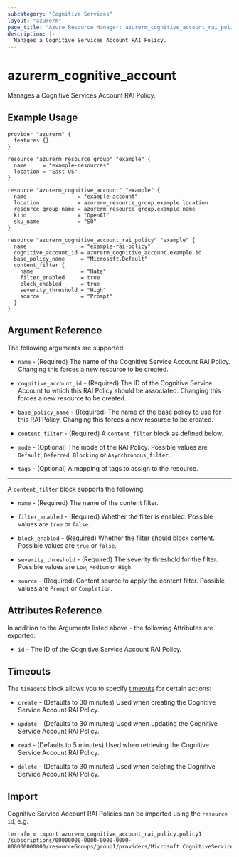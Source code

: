 ```yaml
---
subcategory: "Cognitive Services"
layout: "azurerm"
page_title: "Azure Resource Manager: azurerm_cognitive_account_rai_policy"
description: |-
  Manages a Cognitive Services Account RAI Policy.
---
```


# azurerm_cognitive_account

Manages a Cognitive Services Account RAI Policy.

## Example Usage

```hcl
provider "azurerm" {
  features {}
}

resource "azurerm_resource_group" "example" {
  name     = "example-resources"
  location = "East US"
}

resource "azurerm_cognitive_account" "example" {
  name                = "example-account"
  location            = azurerm_resource_group.example.location
  resource_group_name = azurerm_resource_group.example.name
  kind                = "OpenAI"
  sku_name            = "S0"
}

resource "azurerm_cognitive_account_rai_policy" "example" {
  name                 = "example-rai-policy"
  cognitive_account_id = azurerm_cognitive_account.example.id
  base_policy_name     = "Microsoft.Default"
  content_filter {
    name               = "Hate"
    filter_enabled     = true
    block_enabled      = true
    severity_threshold = "High"
    source             = "Prompt"
  }
}
```

## Argument Reference

The following arguments are supported:

* `name` - (Required) The name of the Cognitive Service Account RAI Policy. Changing this forces a new resource to be created.

* `cognitive_account_id` - (Required) The ID of the Cognitive Service Account to which this RAI Policy should be associated. Changing this forces a new resource to be created.

* `base_policy_name` - (Required) The name of the base policy to use for this RAI Policy. Changing this forces a new resource to be created.

* `content_filter` - (Required) A `content_filter` block as defined below.

* `mode` - (Optional) The mode of the RAI Policy. Possible values are `Default`, `Deferred`, `Blocking` or `Asynchronous_filter`.

* `tags` - (Optional) A mapping of tags to assign to the resource.

---

A `content_filter` block supports the following:

* `name` - (Required) The name of the content filter.

* `filter_enabled` - (Required) Whether the filter is enabled. Possible values are `true` or `false`.

* `block_enabled` - (Required) Whether the filter should block content. Possible values are `true` or `false`.

* `severity_threshold` - (Required) The severity threshold for the filter. Possible values are `Low`, `Medium` or `High`.

* `source` - (Required) Content source to apply the content filter. Possible values are `Prompt` or `Completion`.

## Attributes Reference

In addition to the Arguments listed above - the following Attributes are exported:

* `id` - The ID of the Cognitive Service Account RAI Policy.

## Timeouts

The `timeouts` block allows you to specify [timeouts](https://www.terraform.io/language/resources/syntax#operation-timeouts) for certain actions:

* `create` - (Defaults to 30 minutes) Used when creating the Cognitive Service Account RAI Policy.

* `update` - (Defaults to 30 minutes) Used when updating the Cognitive Service Account RAI Policy.

* `read` - (Defaults to 5 minutes) Used when retrieving the Cognitive Service Account RAI Policy.

* `delete` - (Defaults to 30 minutes) Used when deleting the Cognitive Service Account RAI Policy.

## Import

Cognitive Service Account RAI Policies can be imported using the `resource id`, e.g.

```shell
terraform import azurerm_cognitive_account_rai_policy.policy1 /subscriptions/00000000-0000-0000-0000-000000000000/resourceGroups/group1/providers/Microsoft.CognitiveServices/accounts/account1/raiPolicies/policy1
```
